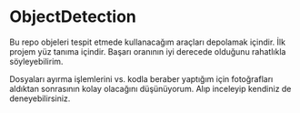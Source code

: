 # ObjectDetection

Bu repo objeleri tespit etmede kullanacağım araçları depolamak içindir. İlk projem yüz tanıma içindir. Başarı oranının iyi derecede olduğunu rahatlıkla söyleyebilirim.

Dosyaları ayırma işlemlerini vs. kodla beraber yaptığım için fotoğrafları aldıktan sonrasının kolay olacağını düşünüyorum. Alıp inceleyip kendiniz de deneyebilirsiniz.
